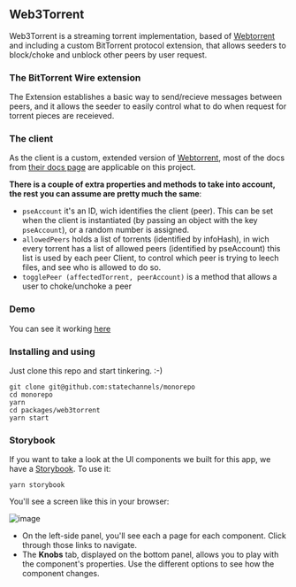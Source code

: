 ## Web3Torrent
Web3Torrent is a streaming torrent implementation, based of [Webtorrent](https://github.com/webtorrent/webtorrent) and including a custom BitTorrent protocol extension, that allows seeders to block/choke and unblock other peers by user request.

### The BitTorrent Wire extension
The Extension establishes a basic way to send/recieve messages between peers, and it allows the seeder to easily control what to do when request for torrent pieces are receieved.

### The client
As the client is a custom, extended version of [Webtorrent](https://github.com/webtorrent/webtorrent), most of the docs from [their docs page](https://webtorrent.io/docs) are applicable on this project.

**There is a couple of extra properties and methods to take into account, the rest you can assume are pretty much the same**:

* `pseAccount` it's an ID, wich identifies the client (peer). This can be set when the client is instantiated (by passing an object with the key `pseAccount`), or a random number is assigned.
* `allowedPeers` holds a list of torrents (identified by infoHash), in wich every torrent has a list of allowed peers (identified by pseAccount)
  this list is used by each peer Client, to control which peer is trying to leech files, and see who is allowed to do so.
* `togglePeer (affectedTorrent, peerAccount)` is a method that allows a user to choke/unchoke a peer

### Demo

You can see it working [here](https://sc-web3torrent.netlify.com/)

### Installing and using

Just clone this repo and start tinkering. :-)

```shell
git clone git@github.com:statechannels/monorepo
cd monorepo
yarn
cd packages/web3torrent
yarn start
```

### Storybook

If you want to take a look at the UI components we built for this app, we have a [Storybook](https://storybook.js.org). To use it:

```shell
yarn storybook
```

You'll see a screen like this in your browser:

![image](https://user-images.githubusercontent.com/118913/68314770-7e75d500-0095-11ea-9f5a-b571e7a0654b.png)

- On the left-side panel, you'll see each a page for each component. Click through those links to navigate.
- The **Knobs** tab, displayed on the bottom panel, allows you to play with the component's properties. Use the different options to see how the component changes.
